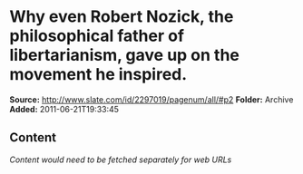 # Why even Robert Nozick, the philosophical father of libertarianism, gave up on the movement he inspired.

**Source:** http://www.slate.com/id/2297019/pagenum/all/#p2
**Folder:** Archive
**Added:** 2011-06-21T19:33:45




## Content
*Content would need to be fetched separately for web URLs*
